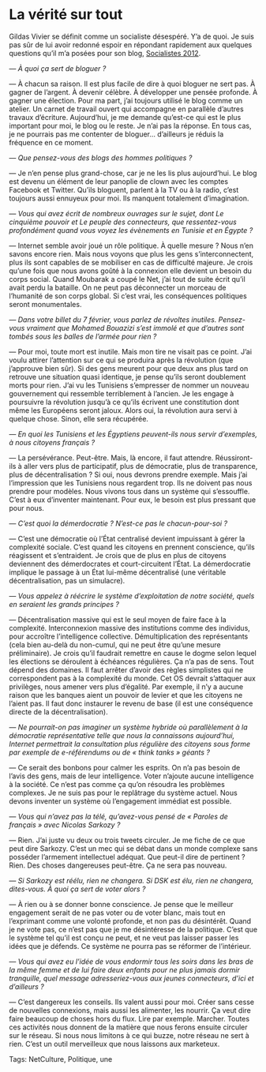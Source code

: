 # La vérité sur tout

Gildas Vivier se définit comme un socialiste désespéré. Y’a de quoi. Je suis pas sûr de lui avoir redonné espoir en répondant rapidement aux quelques questions qu’il m’a posées pour son blog, [Socialistes 2012](http://sosialiste2012.blogspot.com/2011/02/blog-interview-de-thierry-crouzet.html).<span id="more-21287"></span>

*— À quoi ça sert de bloguer ?*

— À chacun sa raison. Il est plus facile de dire à quoi bloguer ne sert pas. À gagner de l’argent. À devenir célèbre. À développer une pensée profonde. À gagner une élection. Pour ma part, j’ai toujours utilisé le blog comme un atelier. Un carnet de travail ouvert qui accompagne en parallèle d’autres travaux d’écriture. Aujourd’hui, je me demande qu’est-ce qui est le plus important pour moi, le blog ou le reste. Je n’ai pas la réponse. En tous cas, je ne pourrais pas me contenter de bloguer… d’ailleurs je réduis la fréquence en ce moment.

*— Que pensez-vous des blogs des hommes politiques ?*

— Je n’en pense plus grand-chose, car je ne les lis plus aujourd’hui. Le blog est devenu un élément de leur panoplie de clown avec les comptes Facebook et Twitter. Qu’ils bloguent, parlent à la TV ou à la radio, c’est toujours aussi ennuyeux pour moi. Ils manquent totalement d’imagination.

*— Vous qui avez écrit de nombreux ouvrages sur le sujet, dont Le cinquième pouvoir et Le peuple des connecteurs, que ressentez-vous profondément quand vous voyez les évènements en Tunisie et en Égypte ?*

— Internet semble avoir joué un rôle politique. À quelle mesure ? Nous n’en savons encore rien. Mais nous voyons que plus les gens s’interconnectent, plus ils sont capables de se mobiliser en cas de difficulté majeure. Je crois qu’une fois que nous avons goûté à la connexion elle devient un besoin du corps social. Quand Moubarak a coupé le Net, j’ai tout de suite écrit qu’il avait perdu la bataille. On ne peut pas déconnecter un morceau de l’humanité de son corps global. Si c’est vrai, les conséquences politiques seront monumentales.

*— Dans votre billet du 7 février, vous parlez de révoltes inutiles. Pensez-vous vraiment que Mohamed Bouazizi s’est immolé et que d’autres sont tombés sous les balles de l’armée pour rien ?*

— Pour moi, toute mort est inutile. Mais mon tire ne visait pas ce point. J’ai voulu attirer l’attention sur ce qui se produira après la révolution (que j’approuve bien sûr). Si des gens meurent pour que deux ans plus tard on retrouve une situation quasi identique, je pense qu’ils seront doublement morts pour rien. J’ai vu les Tunisiens s’empresser de nommer un nouveau gouvernement qui ressemble terriblement à l’ancien. Je les engage à poursuivre la révolution jusqu’à ce qu’ils écrivent une constitution dont même les Européens seront jaloux. Alors oui, la révolution aura servi à quelque chose. Sinon, elle sera récupérée.

*— En quoi les Tunisiens et les Égyptiens peuvent-ils nous servir d’exemples, à nous citoyens français ?*

— La persévérance. Peut-être. Mais, là encore, il faut attendre. Réussiront-ils à aller vers plus de participatif, plus de démocratie, plus de transparence, plus de décentralisation ? Si oui, nous devrons prendre exemple. Mais j’ai l’impression que les Tunisiens nous regardent trop. Ils ne doivent pas nous prendre pour modèles. Nous vivons tous dans un système qui s’essouffle. C’est à eux d’inventer maintenant. Pour eux, le besoin est plus pressant que pour nous.

*— C’est quoi la démerdocratie ? N’est-ce pas le chacun-pour-soi ?*

— C’est une démocratie où l’État centralisé devient impuissant à gérer la complexité sociale. C’est quand les citoyens en prennent conscience, qu’ils réagissent et s’entraident. Je crois que de plus en plus de citoyens deviennent des démerdocrates et court-circuitent l’État. La démerdocratie implique le passage à un État lui-même décentralisé (une véritable décentralisation, pas un simulacre).

*— Vous appelez à réécrire le système d’exploitation de notre société, quels en seraient les grands principes ?*

— Décentralisation massive qui est le seul moyen de faire face à la complexité. Interconnexion massive des institutions comme des individus, pour accroître l’intelligence collective. Démultiplication des représentants (cela bien au-delà du non-cumul, qui ne peut être qu’une mesure préliminaire). Je crois qu’il faudrait remettre en cause le dogme selon lequel les élections se déroulent à échéances régulières. Ça n’a pas de sens. Tout dépend des domaines. Il faut arrêter d’avoir des règles simplistes qui ne correspondent pas à la complexité du monde. Cet OS devrait s’attaquer aux privilèges, nous amener vers plus d’égalité. Par exemple, il n’y a aucune raison que les banques aient un pouvoir de levier et que les citoyens ne l’aient pas. Il faut donc instaurer le revenu de base (il est une conséquence directe de la décentralisation).

*— Ne pourrait-on pas imaginer un système hybride où parallèlement à la démocratie représentative telle que nous la connaissons aujourd’hui, Internet permettrait la consultation plus régulière des citoyens sous forme par exemple de e-référendums ou de « think tanks » géants ?*

— Ce serait des bonbons pour calmer les esprits. On n’a pas besoin de l’avis des gens, mais de leur intelligence. Voter n’ajoute aucune intelligence à la société. Ce n’est pas comme ça qu’on résoudra les problèmes complexes. Je ne suis pas pour le replâtrage du système actuel. Nous devons inventer un système où l’engagement immédiat est possible.

*— Vous qui n’avez pas la télé, qu’avez-vous pensé de « Paroles de français » avec Nicolas Sarkozy ?*

— Rien. J’ai juste vu deux ou trois tweets circuler. Je me fiche de ce que peut dire Sarkozy. C’est un mec qui se débat dans un monde complexe sans posséder l’armement intellectuel adéquat. Que peut-il dire de pertinent ? Rien. Des choses dangereuses peut-être. Ça ne sera pas nouveau.

*— Si Sarkozy est réélu, rien ne changera. Si DSK est élu, rien ne changera, dites-vous. À quoi ça sert de voter alors ?*

— À rien ou à se donner bonne conscience. Je pense que le meilleur engagement serait de ne pas voter ou de voter blanc, mais tout en l’exprimant comme une volonté profonde, et non pas du désintérêt. Quand je ne vote pas, ce n’est pas que je me désintéresse de la politique. C’est que le système tel qu’il est conçu ne peut, et ne veut pas laisser passer les idées que je défends. Ce système ne pourra pas se réformer de l’intérieur.

*— Vous qui avez eu l’idée de vous endormir tous les soirs dans les bras de la même femme et de lui faire deux enfants pour ne plus jamais dormir tranquille, quel message adresseriez-vous aux jeunes connecteurs, d’ici et d’ailleurs ?*

— C’est dangereux les conseils. Ils valent aussi pour moi. Créer sans cesse de nouvelles connexions, mais aussi les alimenter, les nourrir. Ça veut dire faire beaucoup de choses hors du flux. Lire par exemple. Marcher. Toutes ces activités nous donnent de la matière que nous ferons ensuite circuler sur le réseau. Si nous nous limitons à ce qui buzze, notre réseau ne sert à rien. C’est un outil merveilleux que nous laissons aux marketeux.

Tags: NetCulture, Politique, une